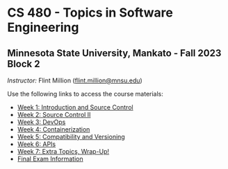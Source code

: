 # CS 480 - Topics in Software Engineering

## Minnesota State University, Mankato - Fall 2023 Block 2

*Instructor:* Flint Million ([flint.million@mnsu.edu](mailto:flint.million@mnsu.edu))

Use the following links to access the course materials:

* [Week 1: Introduction and Source Control](week1/README.md)
* [Week 2: Source Control II](week2/README.md)
* [Week 3: DevOps](week3/README.md)
* [Week 4: Containerization](week4/README.md)
* [Week 5: Compatibility and Versioning](week5/README.md)
* [Week 6: APIs](week6/README.md)
* [Week 7: Extra Topics, Wrap-Up!](week7/README.md)
* [Final Exam Information](FINAL.md)